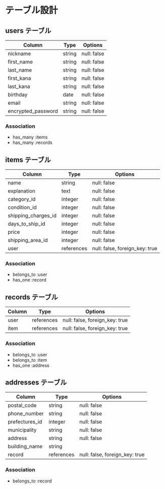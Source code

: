 # テーブル設計

## users テーブル

| Column             | Type   | Options     |
| ------------------ | ------ | ----------- |
| nickname           | string | null: false | #ニックネーム
| first_name         | string | null: false | #名
| last_name          | string | null: false | #苗字
| first_kana         | string | null: false | #名のカナ
| last_kana          | string | null: false | #苗字のカナ
| birthday           | date   | null: false | #誕生日
| email              | string | null: false | #メールアドレス
| encrypted_password | string | null: false | #パスワード確認


### Association

- has_many :items
- has_many :records

## items テーブル

| Column              | Type       | Options                        |
| ------------------- | ---------- | ------------------------------ |
| name                | string     | null: false                    | #商品名
| explanation         | text       | null: false                    | #商品の説明
| category_id         | integer    | null: false                    | #商品カテゴリー
| condition_id        | integer    | null: false                    | #商品の状態
| shipping_charges_id | integer    | null: false                    | #配送料の負担
| days_to_ship_id     | integer    | null: false                    | #発送までの日数
| price               | integer    | null: false                    | #価格
| shipping_area_id    | integer    | null: false                    | #発送元の地域
| user                | references | null: false, foreign_key: true | #userの外部キー


### Association

- belongs_to :user
- has_one :record

## records テーブル

| Column | Type       | Options                        |
| ------ | ---------- | ------------------------------ |
| user   | references | null: false, foreign_key: true | #購入者
| item   | references | null: false, foreign_key: true | #購入したもの

### Association

- belongs_to :user
- belongs_to :item
- has_one :address

## addresses テーブル

| Column         | Type       | Options                        |
| -------------- | ---------- | ------------------------------ |
| postal_code    | string     | null: false                    | #郵便番号
| phone_number   | string     | null: false                    | #電話番号
| prefectures_id | integer    | null: false                    | #都道府県
| municipality   | string     | null: false                    | #市区町村
| address        | string     | null: false                    | #番地
| building_name  | string     |                                | #建物名
| record         | references | null: false, foreign_key: true | #recordの外部キー

### Association

- belongs_to :record